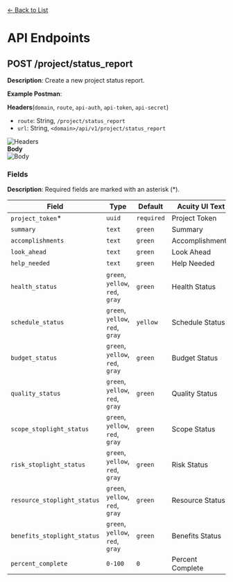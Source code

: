 [<- Back to List](https://github.com/AcuityPPM/APIs/blob/main/endpoints/list.md)

# API Endpoints

## POST /project/status_report

**Description**: Create a new project status report.

**Example Postman**:

**Headers**(`domain`, `route`, `api-auth`, `api-token`, `api-secret`)

- `route`: String, `/project/status_report`
- `url`: String, `<domain>/api/v1/project/status_report`

![Headers](https://github.com/AcuityPPM/APIs/blob/main/img/post_headers.webp)
<br>
**Body**
<br>
![Body](https://github.com/AcuityPPM/APIs/blob/main/img/post_body.webp)

### Fields

**Description**: Required fields are marked with an asterisk (\*).

| Field                       | Type                             | Default    | Acuity UI Text   |
| --------------------------- | -------------------------------- | ---------- | ---------------- |
| `project_token`\*           | `uuid`                           | `required` | Project Token    |
| `summary`                   | `text`                           | `green`    | Summary          |
| `accomplishments`           | `text`                           | `green`    | Accomplishments  |
| `look_ahead`                | `text`                           | `green`    | Look Ahead       |
| `help_needed`               | `text`                           | `green`    | Help Needed      |
| `health_status`             | `green`, `yellow`, `red`, `gray` | `green`    | Health Status    |
| `schedule_status`           | `green`, `yellow`, `red`, `gray` | `yellow`   | Schedule Status  |
| `budget_status`             | `green`, `yellow`, `red`, `gray` | `green`    | Budget Status    |
| `quality_status`            | `green`, `yellow`, `red`, `gray` | `green`    | Quality Status   |
| `scope_stoplight_status`    | `green`, `yellow`, `red`, `gray` | `green`    | Scope Status     |
| `risk_stoplight_status`     | `green`, `yellow`, `red`, `gray` | `green`    | Risk Status      |
| `resource_stoplight_status` | `green`, `yellow`, `red`, `gray` | `green`    | Resource Status  |
| `benefits_stoplight_status` | `green`, `yellow`, `red`, `gray` | `green`    | Benefits Status  |
| `percent_complete`          | `0-100`                          | `0`        | Percent Complete |


